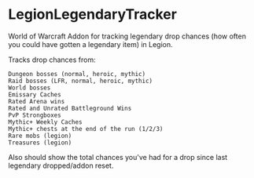 # LegionLegendaryTracker
World of Warcraft Addon for tracking legendary drop chances (how often you could have gotten a legendary item) in Legion.

Tracks drop chances from:

    Dungeon bosses (normal, heroic, mythic)      
    Raid bosses (LFR, normal, heroic, mythic)   
    World bosses                                
    Emissary Caches                             
    Rated Arena wins                                   
    Rated and Unrated Battleground Wins                            
    PvP Strongboxes                              
    Mythic+ Weekly Caches                         
    Mythic+ chests at the end of the run (1/2/3)  
    Rare mobs (legion)                                   
    Treasures (legion)                            

Also should show the total chances you've had for a drop since last legendary dropped/addon reset.
